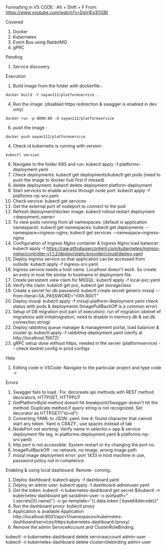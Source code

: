 Formatting in VS CODE : Alt + Shift + F                                                                              From: https://www.youtube.com/watch?v=DgVjEo3OGBI

Covered
1. Docker
2. Kubernates
3. Event Bus using RabbitMQ
4. gPRC

Pending
1. Service discovery

Execution
1. Build image from the folder with dockerfile : 
```
docker build -t nayan112/platformservice .
```
4. Run the image:  (disabled https redirection & swagger is enabled in dev only)
```
docker run -p 8080:80 -d nayan112/platformservice
```
6. push the image : 
```
docker push nayan112/platformservice
```
4. Check id kubernetis is running with version: 
```
kubectl version
```
6. Navigate to the folder K8S and run: kubectl apply -f platforms-deployment.yaml
7. Check deployments: kubectl get deployments/kubectl get pods (need to push the image to docker hub first if missed) 
8. delete deployment: kubectl delete deployment platform-deployment 
9. Start services to enable access through node port: kubectl apply -f platforms-np-srv.yaml
10. Check service: kubectl get services
11. Get the external port of nodeport to connect to the pod
12. Refresh deployment/docker image: kubectl rollout restart deployment <depoyment_name>
13. To view pods running from all namespaces: (default is application namespace):  kubectl get namespaces; kubectl get deployments --namespace=ingress-nginx; kubectl get services --namespace=ingress-nginx
14. Configuration of Ingress Nginx container & Ingress Nginx load balancer: kubectl apply -f https://raw.githubusercontent.com/kubernetes/ingress-nginx/controller-v1.1.2/deploy/static/provider/cloud/deploy.yaml
15. Deploy ingress service so that application can be accessed from outside: kubectl apply -f ingress-srv.yaml  
16. Ingress service needs a host name. Localhost doesn't work. So create an entry in host file similar to hostname in deployment file.
17. Create persistent view claim for MSSQL: kubectl apply -f local-pvc.yaml
18. Verify the claim: kubectl get pvc, kubectl get storageclass
19. Create a secret for db password: kubectl create secret generic mssql --from-literal=SA_PASSWORD="r00t.R00T"  
20. Deploy mssql: kubectl apply -f mssql-platform-deployment.yaml   check status with pods & deployments (ImagePullBackOff is a common error)
21. Setup of DB migration (not part of execution): run ef migration (dotnet ef migrations add initialmigration, need to disable in memory db & set db connection string)
22. Deploy rabbitmq queue manager & management portal, load balancer & cluster ip: kubectl apply -f rabbitmq-deployment.yaml (verify at http://localhost:15672)
23. gRPC setup done without https, needed in the server (platformservice) -- check kestrel config in prod configs

Help
1. Editing code in VSCode: Navigate to the particular project and type code -r <foldername>

Errors
1. Swagger fails to load : Fix: decoreate api methods with REST method decorators, HTTPGET, HTTPPUT
2. GetPlatformById method doesnt hit breakpoint/Swagger doesn't hit the method: Duplicate method if query string is not recognized. Set decorator as HTTPGET("Id=id")
3. Converting YAML to JSON: yaml: line 4: found character that cannot start any token: Yaml is CRAZY.. use spaces instead of tab
4. NodePort not working: Verify name in selector-> app & service deployment file (eg. in platforms-deployment.yaml & platforms-np-srv.yaml)
5. http port is not accessible: System restart or try changing the port no.
6. ImagePullBackOff : no network, no image, wrong image path
7. mssql image deployment error: port 1433 in host machine in use, password policy not in complience






Enabling & using local dashboard: Remote- coming..
1. Deploy dashboard: kubectl apply -f dashboard.yaml
2. Deploy an admin user: kubectl apply -f dashboard-adminuser.yaml
3. Get the token: kubectl -n kubernetes-dashboard get secret $(kubectl -n kubernetes-dashboard get sa/admin-user -o jsonpath="{.secrets[0].name}") -o go-template="{{.data.token | base64decode}}"
4. Run the dashboard proxy: kubectl proxy 
5. Application is available Application
http://localhost:8001/api/v1/namespaces/kubernetes-dashboard/services/https:kubernetes-dashboard:/proxy/.
6. Remove the admin ServiceAccount and ClusterRoleBinding.

kubectl -n kubernetes-dashboard delete serviceaccount admin-user
kubectl -n kubernetes-dashboard delete clusterrolebinding admin-user
